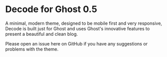 # Decode for Ghost 0.5
A minimal, modern theme, designed to be mobile first and very responsive, Decode is built just for Ghost and uses Ghost's innovative features to present a beautiful and clean blog.

Please open an issue here on GitHub if you have any suggestions or problems with the theme.

